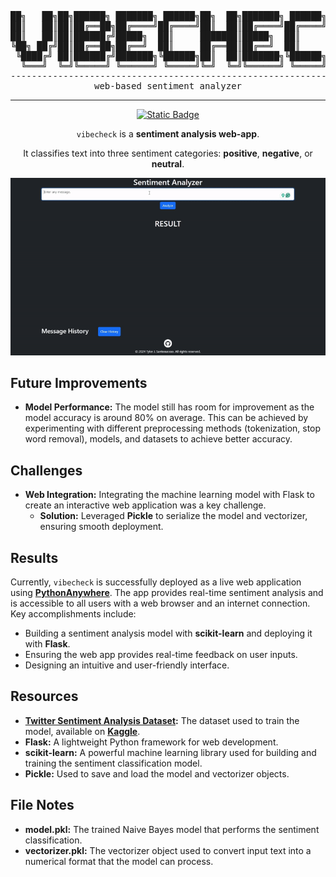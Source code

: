 
<div align="center">
<pre>
██╗   ██╗██╗██████╗ ███████╗ ██████╗██╗  ██╗███████╗ ██████╗██╗  ██╗
██║   ██║██║██╔══██╗██╔════╝██╔════╝██║  ██║██╔════╝██╔════╝██║ ██╔╝
██║   ██║██║██████╔╝█████╗  ██║     ███████║█████╗  ██║     █████╔╝ 
╚██╗ ██╔╝██║██╔══██╗██╔══╝  ██║     ██╔══██║██╔══╝  ██║     ██╔═██╗ 
 ╚████╔╝ ██║██████╔╝███████╗╚██████╗██║  ██║███████╗╚██████╗██║  ██╗
  ╚═══╝  ╚═╝╚═════╝ ╚══════╝ ╚═════╝╚═╝  ╚═╝╚══════╝ ╚═════╝╚═╝  ╚═╝
--------------------------------------------------------------------
web-based sentiment analyzer
</pre>
</div>
<hr></hr>

<div align="center"> <a href="https://santoswaso.pythonanywhere.com/"> <img src="https://img.shields.io/badge/try%20it%20here-blue?link=https%3A%2F%2Fsantoswaso.pythonanywhere.com%2F" alt="Static Badge"> </a> </div>
<p align="center"> <code>vibecheck</code> is a <strong>sentiment analysis web-app</strong>.</p>
<p align="center"> It classifies text into three sentiment categories: <strong>positive</strong>, <strong>negative</strong>, or <strong>neutral</strong>.

<div align="center">
  <img src="https://github.com/tjrelyts/vibecheck/blob/main/img/demo.gif" alt="Demo gif">
</div>


<h2>Future Improvements</h2>

- <strong>Model Performance:</strong> The model still has room for improvement as the model accuracy is around 80% on average. This can be achieved by experimenting with different preprocessing methods (tokenization, stop word removal), models, and datasets to achieve better accuracy.

<h2>Challenges</h2>

- <strong>Web Integration:</strong> Integrating the machine learning model with Flask to create an interactive web application was a key challenge.
	- <strong>Solution:</strong> Leveraged <strong>Pickle</strong> to serialize the model and vectorizer, ensuring smooth deployment.

<h2>Results</h2>
Currently, <code>vibecheck</code> is successfully deployed as a live web application using <a href="https://www.pythonanywhere.com/"><strong>PythonAnywhere</strong></a>. The app provides real-time sentiment analysis and is accessible to all users with a web browser and an internet connection. Key accomplishments include:

- Building a sentiment analysis model with **scikit-learn** and deploying it with **Flask**.
- Ensuring the web app provides real-time feedback on user inputs.
- Designing an intuitive and user-friendly interface.

<h2>Resources</h2>

- <strong><a href="https://www.kaggle.com/datasets/jp797498e/twitter-entity-sentiment-analysis/">Twitter Sentiment Analysis Dataset</a>:</strong> The dataset used to train the model, available on <strong><a href="https://www.kaggle.com/">Kaggle</a></strong>.
- <strong>Flask:</strong> A lightweight Python framework for web development.
- <strong>scikit-learn:</strong> A powerful machine learning library used for building and training the sentiment classification model.
- <strong>Pickle:</strong> Used to save and load the model and vectorizer objects.

<h2>File Notes</h2>

- <strong>model.pkl:</strong> The trained Naive Bayes model that performs the sentiment classification.
- <strong>vectorizer.pkl:</strong> The vectorizer object used to convert input text into a numerical format that the model can process.



